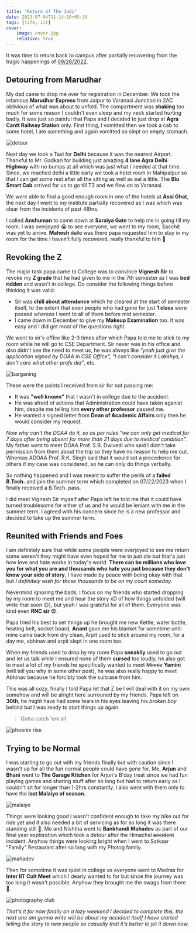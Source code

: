 ```yaml
---
title: "Return of The Jedi"
date: 2023-07-04T11:14:10+05:30
tags: [life, iit]
cover:
    image: cover.jpg
    relative: true
---
```


It was time to return back to campus after partially recovering from the tragic happenings of [09/26/2022](https://www.indiatvnews.com/news/india/himachal-pradesh-tempo-traveller-accident-kullu-bus-rolls-down-gorge-death-toll-2022-09-26-811428).

## Detouring from Marudhar

My dad came to drop me over for registration in December. We took the infamous **Marudhar Express** from Jaipur to Varanasi Junction in 2AC oblivious of what was about to unfold. The compartment was **shaking** too much for some reason I couldn't even sleep and my neck started hurting badly. It was just so painful that Papa and I decided to just drop at **Agra Cantt Railway Station** only. First thing, I vomitted then we took a cab to some hotel, I ate something and again vomitted so slept on empty stomach.

![detour](https://media.tenor.com/prCF6uOkOPcAAAAd/car-nope.gif)

Next day we took a Taxi for **Delhi** because it was the nearest Airport. Thankful to Mr. Gadkari for building just amazing **4 lane Agra Delhi Highway** with no bumps at all which was just what I needed at that time. Since, we reached delhi a little early we took a hotel room in Mahipalpur so that I can get some rest after all the sitting as well as eat a little. The **Blu Smart Cab** arrived for us to go till T3 and we flew on to Varanasi.

We were able to find a good enough room in one of the hotels at **Assi Ghat**, the next day I went to my institute partially recovered as I was which was clear from the incidents of past 48hrs.

I called **Anshuman** to come down at **Saraiya Gate** to help me in going till my room. I was overjoyed :sob: to see everyone, we went to my room, Sacchit was yet to arrive. **Mahesh** ~~dalle~~ was there papa requested him to stay in my room for the time I haven't fully recovered, really thankful to him :yellow_heart:

## Revoking the Z

The major task papa came to College was to convince **Vignesh Sir** to revoke my **Z grade** that he had given to me in the 7th semester as I was **bed ridden** and wasn't in college. Do consider the following things before thinking it was valid:
- Sir was **chill about attendance** which he cleared at the start of semester itself, to the extent that even people who had gone for just **1 class** were passed whereas I went to all of them before mid semester.
- I came down in December to give my **Makeup Examination** too. It was easy and I did get most of the questions right.

We went to sir's office like 2-3 times after which Papa told me to stick to my room while he will go to CSE Department. Sir never was in his office and also didn't see the need to meet us, he was always like _"yeah just give the application signed by DOAA in CSE Office", "I can't consider it Lakshya, I don't care what other profs did"_, etc.

![barganing](https://media.tenor.com/szvq-jlWezgAAAAd/dr-strange-benedict-cumberbatch.gif)

These were the points I received from sir for not passing me:
- It was **"well known"** that I wasn't in college due to the accident.
- He was afraid of actions that Administration could have taken aganist him, despite me telling him **every other professor** passed me.
- He wanted a signed letter from **Dean of Academic Affairs** only then he would consider my request.

_Now why can't the DOAA do it, so as per rules "we can only get medical for 7 days after being absent for more than 21 days due to medical condition"._ My father went to meet DOAA Prof. S.B. Dwivedi who said I didn't take permission from them about the trip so they have no reason to help me out. Whereas ADOAA Prof. R.K. Singh said that it would set a precedence for others if my case was considered, so he can only do things verbally.

So nothing happened and I was meant to suffer the perils of a **failed B.Tech.** and join the summer term which completed on 07/22/2023 when I finally received a B.Tech. pass.

I did meet Vignesh Sir myself after Papa left he told me that it could have turned troublesome for either of us and he would be leniant with me in the summer term. I agreed with his concern since he is a new professor and decided to take up the summer term.

## Reunited with Friends and Foes

I am definitely sure that while some people were overjoyed to see me return some weren't they might have even hoped for me to just die but that's just how love and hate works in today's world. **There can be millions who love you for what you are and thousands who hate you just because they don't know your side of story**, I have made by peace with being okay with that but _I definitely wish for those thousands to be on my court someday._

Nevermind ignoring the bads, I focus on my friends who started dropping by my room to meet me and hear the story xD of how things unfolded (will write that soon :wink:), but yeah I was grateful for all of them. Everyone was kind even **RNC sir** :fearful:.

Papa tried his best to set things up he brought me new Kettle, water bottle, heating belt, socket board, **Anant** gave me his blanket for sometime until mine came back from dry clean, Arpit used to stick around my room, for a day me, abhinav and arpit slept in one room too.

When my friends used to drop by my room Papa **sneakily** used to go out and let us talk while I ensured none of them **cursed** too loudly, he also got to meet a lot of my friends he specifically wanted to meet ~~Minnie~~ **Yamini** (will tell you why in some other post), he was also really happy to meet Abhinav because he forcibly took the suitcase from him.

This was all cozy, finally I told Papa let that Z be I will deal with it on my own somehow and will be alright here surrouned by my friends. Papa left on **30th**, he might have had some tears in his eyes leaving his *broken boy* behind but I was ready to start things up again.

>Gotta catch 'em all

![phoenix rise](https://media.giphy.com/media/7ISIRaCMrgFfa/giphy.gif)

## Trying to be Normal

I was starting to go out with my friends finally but with caution since I wasn't up for all the fun normal people could have gone for. Me, **Arjun** and **Bhani** went to **The Garage Kitchen** for Arjun's B'day treat since we had fun playing games and sharing stuff after so long but had to return early as I couldn't sit for longer than 1-2hrs constantly. I also went with them only to have the **last Malaiyo of season.**

![malaiyo](./malaiyo.jpg)

Things were looking good I wasn't confident enough to take my bike out for ride yet and it also needed a bit of servicing as for so long it was there standing still 🤧. Me and Nishtha went to **Bankhandi Mahadev** as part of our final year exploration which took a detour after the Himachal ~~accident~~ incident. Anyhow things were looking bright when I went to Satkaar "Family" Restaurant after so long with my Photog family.

![mahadev](./mahadev.jpg)

Then for sometime it was quiet in college as everyone went to Madras for **Inter IIT Cult Meet** which I dearly wanted to for but since the journey was too long it wasn't possible. Anyhow they brought me the swags from there 🤭.

![photography club](./photog.jpg)

_That's it for now finally on a lazy weekend I decided to complete this, the next one am gonna write will be about my accident itself I have started telling the story to new people so casually that it's better to jot it down now._
